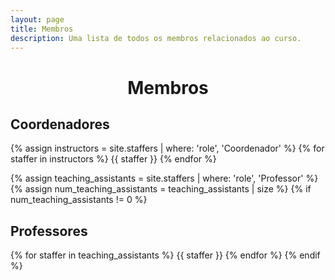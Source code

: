 ```yaml
---
layout: page
title: Membros
description: Uma lista de todos os membros relacionados ao curso.
---
```


<h1 align="center"> <span style='font-weight: bold;'> Membros </span> </h1>

## Coordenadores
  
{% assign instructors = site.staffers | where: 'role', 'Coordenador' %}
{% for staffer in instructors %}
{{ staffer }}
{% endfor %}

{% assign teaching_assistants = site.staffers | where: 'role', 'Professor' %}
{% assign num_teaching_assistants = teaching_assistants | size %}
{% if num_teaching_assistants != 0 %}

## Professores
  
{% for staffer in teaching_assistants %}
{{ staffer }}
{% endfor %}
{% endif %}
